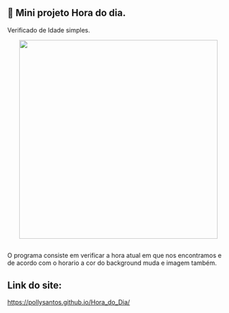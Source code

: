 ## 👾 Mini projeto Hora do dia.

Verificado de Idade simples.

<div align="center">
  <img height="450em" src="https://user-images.githubusercontent.com/99842806/162641939-6ad6328c-06a6-4f89-8195-6fc522a557a5.gif"/>
</div>

##

O programa consiste em verificar a hora atual em que nos encontramos e de acordo com o horario a cor do background muda e imagem também.

## Link do site:
https://pollysantos.github.io/Hora_do_Dia/
